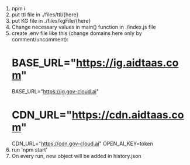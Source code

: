 1. npm i
2. put ttl file in ./files/ttl/{here}
3. put KG file in ./files/kgFile/{here}
4. Change necessary values in main() function in ./index.js file
5. create .env file like this (change domains here only by comment/uncomment):
   # BASE_URL="https://ig.aidtaas.com"
   BASE_URL="https://ig.gov-cloud.ai"
   # CDN_URL="https://cdn.aidtaas.com"
   CDN_URL="https://cdn.gov-cloud.ai"
   OPEN_AI_KEY=token
6. run 'npm start'
7. On every run, new object will be added in history.json
